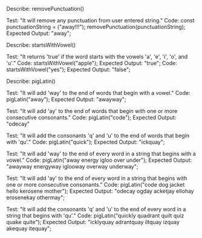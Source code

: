 Describe: removePunctuation()

Test: "It will remove any punctuation from user entered string."
Code:
const punctuationString = ("away!!!");
removePunctuation(punctuationString);
Expected Output: "away";

Describe: startsWithVowel()

Test: "It returns 'true' if the word starts with the vowels 'a', 'e', 'i', 'o', and 'u'."
Code: startsWithVowel("apple");
Expected Output: "true";
Code: startsWithVowel("yes");
Expected Output: "false";

Describe: pigLatin()

Test: "It will add 'way' to the end of words that begin with a vowel."
Code: pigLatin("away");
Expected Output: "awayway";

Test: "It will add 'ay' to the end of words that begin with one or more consecutive consonants."
Code: pigLatin("code");
Expected Output: "odecay"

Test: "It will add the consonants 'q' and 'u' to the end of words that begin with 'qu'."
Code: pigLatin("quick");
Expected Output: "ickquay";

Test: "It will add 'way' to the end of every word in a string that begins with a vowel."
Code: pigLatin("away energy igloo over under");
Expected Output: "awayway energyway iglooway overway underway";

Test: "It will add 'ay' to the end of every word in a string that begins with one or more consecutive consonants."
Code: pigLatin("code dog jacket hello kerosene mother");
Expected Output: "odecay ogday acketjay ellohay erosenekay othermay";

Test: "It will add the consonants 'q' and 'u' to the end of every word in a string that begins with 'qu'."
Code: pigLatin("quickly quadrant quilt quiz quake quite");
Expected Output: "icklyquay adrantquay iltquay izquay akequay itequay";